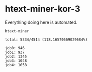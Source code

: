 # htext-miner-kor-3

Everything doing here is automated.

```
htext-miner

total: 5334/4514 (118.16570669029684%)

job0: 946
job1: 937
job2: 1345
job3: 1048
job4: 1058
```
